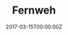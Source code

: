 ---
url: http://www.offassignment.com/articles/sophie-haigney
title: "Fernweh"
publication: Off Assignment
date: 2017-03-15T00:00:00Z
image: ""
---